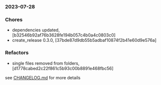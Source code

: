 ### 2023-07-28

### Chores
+ dependencies updated, [b32546b92af76b3628fe194b057c4b0a4c0803c0]
+ create_release 0.3.0, [37bde87d9db55b5adbaf10874f2b41e60d9e576a]

### Refactors
+ single files removed from folders, [d1778cabed2c22f861c5b93c00b8891e468fbc56]


see <a href='https://github.com/mrjackwills/leafcast_pi/blob/main/CHANGELOG.md'>CHANGELOG.md</a> for more details

